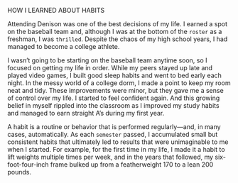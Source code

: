 HOW I LEARNED ABOUT HABITS

Attending Denison was one of the best decisions of my life. I earned a
spot on the baseball team and, although I was at the bottom of the
`roster` as a freshman, I was `thrilled`. Despite the chaos of my high
school years, I had managed to become a college athlete.

I wasn’t going to be starting on the baseball team anytime soon, so I
focused on getting my life in order. While my peers stayed up late and
played video games, I built good sleep habits and went to bed early
each night. In the messy world of a college dorm, I made a point to
keep my room neat and tidy. These improvements were minor, but
they gave me a sense of control over my life. I started to feel confident
again. And this growing belief in myself rippled into the classroom as I
improved my study habits and managed to earn straight A’s during my
first year.

A habit is a routine or behavior that is performed regularly—and, in
many cases, automatically. As each `semester` passed, I accumulated
small but consistent habits that ultimately led to results that were
unimaginable to me when I started. For example, for the first time in
my life, I made it a habit to lift weights multiple times per week, and in
the years that followed, my six-foot-four-inch frame bulked up from a
featherweight 170 to a lean 200 pounds.